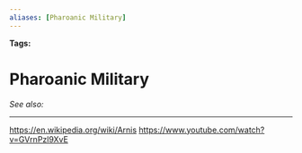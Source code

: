 ```yaml
---
aliases: [Pharoanic Military]
---
```


**Tags:** 
# Pharoanic Military
*See also:* 
___
https://en.wikipedia.org/wiki/Arnis
https://www.youtube.com/watch?v=GVrnPzl9XvE
